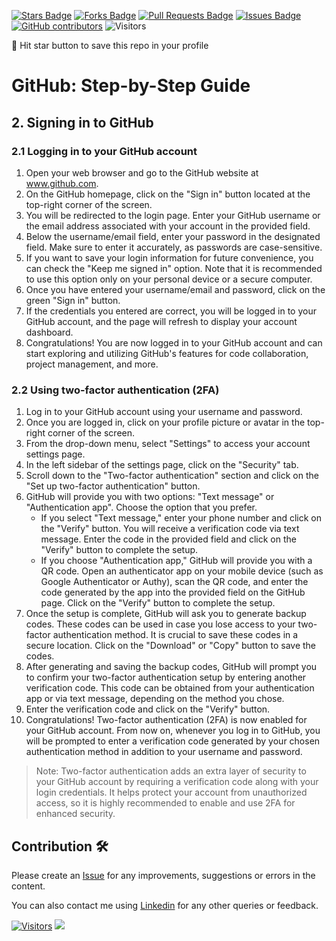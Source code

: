 <a href="https://github.com/drshahizan/learn-github/stargazers"><img src="https://img.shields.io/github/stars/drshahizan/learn-github" alt="Stars Badge"/></a>
<a href="https://github.com/drshahizan/learn-github/network/members"><img src="https://img.shields.io/github/forks/drshahizan/learn-github" alt="Forks Badge"/></a>
<a href="https://github.com/drshahizan/learn-github/pulls"><img src="https://img.shields.io/github/issues-pr/drshahizan/learn-github" alt="Pull Requests Badge"/></a>
<a href="https://github.com/drshahizan/learn-github/issues"><img src="https://img.shields.io/github/issues/drshahizan/learn-github" alt="Issues Badge"/></a>
<a href="https://github.com/drshahizan/learn-github/graphs/contributors"><img alt="GitHub contributors" src="https://img.shields.io/github/contributors/drshahizan/learn-github?color=2b9348"></a>
![Visitors](https://api.visitorbadge.io/api/visitors?path=https%3A%2F%2Fgithub.com%2Fdrshahizan%2Flearn-github&labelColor=%23d9e3f0&countColor=%23697689&style=flat)

🌟 Hit star button to save this repo in your profile

# GitHub: Step-by-Step Guide

## 2. Signing in to GitHub

### 2.1 Logging in to your GitHub account

1. Open your web browser and go to the GitHub website at www.github.com.
2. On the GitHub homepage, click on the "Sign in" button located at the top-right corner of the screen.
3. You will be redirected to the login page. Enter your GitHub username or the email address associated with your account in the provided field.
4. Below the username/email field, enter your password in the designated field. Make sure to enter it accurately, as passwords are case-sensitive.
5. If you want to save your login information for future convenience, you can check the "Keep me signed in" option. Note that it is recommended to use this option only on your personal device or a secure computer.
6. Once you have entered your username/email and password, click on the green "Sign in" button.
7. If the credentials you entered are correct, you will be logged in to your GitHub account, and the page will refresh to display your account dashboard.
8. Congratulations! You are now logged in to your GitHub account and can start exploring and utilizing GitHub's features for code collaboration, project management, and more.

### 2.2 Using two-factor authentication (2FA)

1. Log in to your GitHub account using your username and password.
2. Once you are logged in, click on your profile picture or avatar in the top-right corner of the screen.
3. From the drop-down menu, select "Settings" to access your account settings page.
4. In the left sidebar of the settings page, click on the "Security" tab.
5. Scroll down to the "Two-factor authentication" section and click on the "Set up two-factor authentication" button.
6. GitHub will provide you with two options: "Text message" or "Authentication app". Choose the option that you prefer.
   - If you select "Text message," enter your phone number and click on the "Verify" button. You will receive a verification code via text message. Enter the code in the provided field and click on the "Verify" button to complete the setup.
   - If you choose "Authentication app," GitHub will provide you with a QR code. Open an authenticator app on your mobile device (such as Google Authenticator or Authy), scan the QR code, and enter the code generated by the app into the provided field on the GitHub page. Click on the "Verify" button to complete the setup.
7. Once the setup is complete, GitHub will ask you to generate backup codes. These codes can be used in case you lose access to your two-factor authentication method. It is crucial to save these codes in a secure location. Click on the "Download" or "Copy" button to save the codes.
8. After generating and saving the backup codes, GitHub will prompt you to confirm your two-factor authentication setup by entering another verification code. This code can be obtained from your authentication app or via text message, depending on the method you chose.
9. Enter the verification code and click on the "Verify" button.
10. Congratulations! Two-factor authentication (2FA) is now enabled for your GitHub account. From now on, whenever you log in to GitHub, you will be prompted to enter a verification code generated by your chosen authentication method in addition to your username and password.

> Note: Two-factor authentication adds an extra layer of security to your GitHub account by requiring a verification code along with your login credentials. It helps protect your account from unauthorized access, so it is highly recommended to enable and use 2FA for enhanced security.

## Contribution 🛠️
Please create an [Issue](https://github.com/drshahizan/learn-github/issues) for any improvements, suggestions or errors in the content.

You can also contact me using [Linkedin](https://www.linkedin.com/in/drshahizan/) for any other queries or feedback.

[![Visitors](https://api.visitorbadge.io/api/visitors?path=https%3A%2F%2Fgithub.com%2Fdrshahizan&labelColor=%23697689&countColor=%23555555&style=plastic)](https://visitorbadge.io/status?path=https%3A%2F%2Fgithub.com%2Fdrshahizan)
![](https://hit.yhype.me/github/profile?user_id=81284918)
